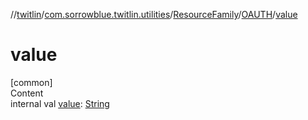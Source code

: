 //[twitlin](../../../index.md)/[com.sorrowblue.twitlin.utilities](../../index.md)/[ResourceFamily](../index.md)/[OAUTH](index.md)/[value](value.md)



# value  
[common]  
Content  
internal val [value](value.md): [String](https://kotlinlang.org/api/latest/jvm/stdlib/kotlin/-string/index.html)  



